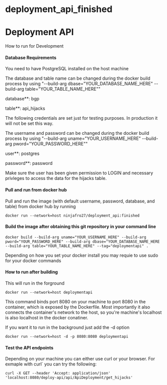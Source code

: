 # deployment_api_finished
Deployment API
===========================

How to run for Development

#### Database Requirements

You need to have PostgreSQL installed on the host machine

The database and table name can be changed during the docker build process by using "--build-arg dbase="YOUR_DATABASE_NAME_HERE" --build-arg table="YOUR_TABLE_NAME_HERE""

database**: bgp

table**: api_hijacks

The following credentials are set just for testing purposes. In production it will not be set this way.

The username and password can be changed during the docker build process by using "--build-arg uname="YOUR_USERNAME_HERE" --build-arg pword="YOUR_PASSWORD_HERE""

user**: postgres

password**: password


Make sure the user has been given permission to LOGIN and necessary privleges to access the data for the hijacks table.

#### Pull and run from docker hub

Pull and run the image (with default username, password, database, and table) from docker hub by running

```
docker run --network=host ninjafro27/deployment_api:finished
```

#### Build the image after obtaining this git repository in your command line

```
docker build --build-arg uname="YOUR_USERNAME_HERE" --build-arg pword="YOUR_PASSWORD_HERE" --build-arg dbase="YOUR_DATABASE_NAME_HERE --build-arg table="YOUR_TABLE_NAME_HERE" --tag="deploymentapi" .

```

Depending on how you set your docker install you may requie to use sudo for your docker commands

#### How to run after building

This will run in the forground 

```
docker run --network=host deploymentapi
```


This command binds port 8080 on your machine to port 8080 in the container, which is exposed by the Dockerfile. Most importantly it also connects the container's network to the host, so you're machine's localhost is also localhost in the docker conatiner.


If you want it to run in the background just add the -d option

```
docker run --network=host -d -p 8080:8080 deploymentapi
```

#### Test the API endpoints

Depending on your machine you can either use curl or your browser. For exmaple with curl` you can try the following:

```
curl -X GET --header 'Accept: application/json' 'localhost:8080/deploy-api/api/ApiDeployment/get_hijacks'
```
